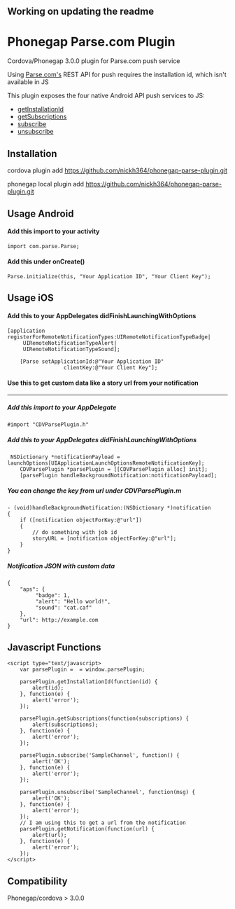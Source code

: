 Working on updating the readme
------------

Phonegap Parse.com Plugin
=========================

Cordova/Phonegap 3.0.0 plugin for Parse.com push service

Using [Parse.com's](http://parse.com) REST API for push requires the installation id, which isn't available in JS

This plugin exposes the four native Android API push services to JS:
* <a href="https://www.parse.com/docs/android/api/com/parse/ParseInstallation.html#getInstallationId()">getInstallationId</a>
* <a href="https://www.parse.com/docs/android/api/com/parse/PushService.html#getSubscriptions(android.content.Context)">getSubscriptions</a>
* <a href="https://www.parse.com/docs/android/api/com/parse/PushService.html#subscribe(android.content.Context, java.lang.String, java.lang.Class, int)">subscribe</a>
* <a href="https://www.parse.com/docs/android/api/com/parse/PushService.html#unsubscribe(android.content.Context, java.lang.String)">unsubscribe</a>

Installation
------------
cordova plugin add https://github.com/nickh364/phonegap-parse-plugin.git

phonegap local plugin add https://github.com/nickh364/phonegap-parse-plugin.git

Usage Android
-----

#### Add this import to your activity
```
import com.parse.Parse;
```
#### Add this under onCreate()
```
Parse.initialize(this, "Your Application ID", "Your Client Key");
```

Usage iOS
-----

#### Add this to your AppDelegates didFinishLaunchingWithOptions
```
[application registerForRemoteNotificationTypes:UIRemoteNotificationTypeBadge|
     UIRemoteNotificationTypeAlert|
     UIRemoteNotificationTypeSound];
    
    [Parse setApplicationId:@"Your Application ID"
                  clientKey:@"Your Client Key"];
```
#### Use this to get custom data like a story url from your notification
<hr />

##### Add this import to your AppDelegate
```
#import "CDVParsePlugin.h"
```
##### Add this to your AppDelegates didFinishLaunchingWithOptions
```
 NSDictionary *notificationPayload = launchOptions[UIApplicationLaunchOptionsRemoteNotificationKey];
    CDVParsePlugin *parsePlugin = [[CDVParsePlugin alloc] init];
    [parsePlugin handleBackgroundNotification:notificationPayload];

```

##### You can change the key from url under CDVParsePlugin.m
```
- (void)handleBackgroundNotification:(NSDictionary *)notification
{
    if ([notification objectForKey:@"url"])
    {
        // do something with job id
        storyURL = [notification objectForKey:@"url"];
    }
}
```
##### Notification JSON with custom data
```
{
    "aps": {
         "badge": 1,
         "alert": "Hello world!",
         "sound": "cat.caf"
    },
    "url": http://example.com
}
```

Javascript Functions
-----
```
<script type="text/javascript>
	var parsePlugin =  = window.parsePlugin;
	
	parsePlugin.getInstallationId(function(id) {
		alert(id);
	}, function(e) {
		alert('error');
	});
	
	parsePlugin.getSubscriptions(function(subscriptions) {
		alert(subscriptions);
	}, function(e) {
		alert('error');
	});
	
	parsePlugin.subscribe('SampleChannel', function() {
		alert('OK');
	}, function(e) {
		alert('error');
	});
	
	parsePlugin.unsubscribe('SampleChannel', function(msg) {
		alert('OK');
	}, function(e) {
		alert('error');
	});
	// I am using this to get a url from the notification
	parsePlugin.getNotification(function(url) {
		alert(url);
	}, function(e) {
		alert('error');
	});
</script>
```

Compatibility
-------------
Phonegap/cordova > 3.0.0
